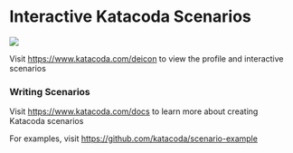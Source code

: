 # Interactive Katacoda Scenarios

[![](http://shields.katacoda.com/katacoda/deicon/count.svg)](https://www.katacoda.com/deicon "Get your profile on Katacoda.com")

Visit https://www.katacoda.com/deicon to view the profile and interactive scenarios

### Writing Scenarios
Visit https://www.katacoda.com/docs to learn more about creating Katacoda scenarios

For examples, visit https://github.com/katacoda/scenario-example
